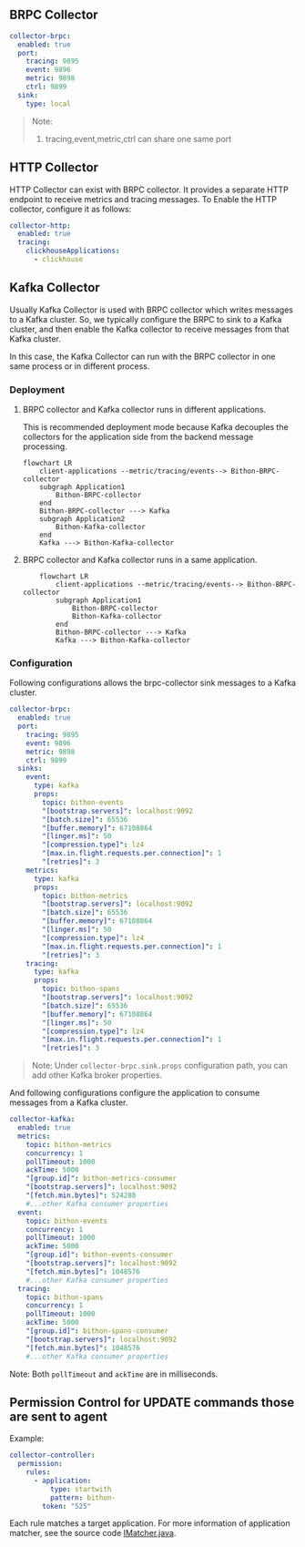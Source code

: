 ## BRPC Collector

```yaml
collector-brpc:
  enabled: true
  port:
    tracing: 9895
    event: 9896
    metric: 9898
    ctrl: 9899
  sink:
    type: local
```

> Note:
> 1. tracing,event,metric,ctrl can share one same port

## HTTP Collector

HTTP Collector can exist with BRPC collector. It provides a separate HTTP endpoint to receive metrics and tracing messages.
To Enable the HTTP collector, configure it as follows:

```yaml
collector-http:
  enabled: true
  tracing:
    clickhouseApplications:
      - clickhouse
```

## Kafka Collector

Usually Kafka Collector is used with BRPC collector which writes messages to a Kafka cluster.
So, we typically configure the BRPC to sink to a Kafka cluster,
and then enable the Kafka collector to receive messages from that Kafka cluster.

In this case, the Kafka Collector can run with the BRPC collector in one same process or in different process.

### Deployment

1. BRPC collector and Kafka collector runs in different applications.

   This is recommended deployment mode because Kafka decouples the collectors for the application side from the backend message processing.

    ```mermaid
    flowchart LR
        client-applications --metric/tracing/events--> Bithon-BRPC-collector
        subgraph Application1
            Bithon-BRPC-collector
        end
        Bithon-BRPC-collector ---> Kafka
        subgraph Application2
            Bithon-Kafka-collector
        end
        Kafka ---> Bithon-Kafka-collector
    ```

2. BRPC collector and Kafka collector runs in a same application.

    ```mermaid
        flowchart LR
            client-applications --metric/tracing/events--> Bithon-BRPC-collector
            subgraph Application1
                Bithon-BRPC-collector
                Bithon-Kafka-collector
            end
            Bithon-BRPC-collector ---> Kafka
            Kafka ---> Bithon-Kafka-collector
    ```

### Configuration

Following configurations allows the brpc-collector sink messages to a Kafka cluster.

```yaml
collector-brpc:
  enabled: true
  port:
    tracing: 9895
    event: 9896
    metric: 9898
    ctrl: 9899
  sinks:
    event:
      type: kafka
      props:
        topic: bithon-events
        "[bootstrap.servers]": localhost:9092
        "[batch.size]": 65536
        "[buffer.memory]": 67108864
        "[linger.ms]": 50
        "[compression.type]": lz4
        "[max.in.flight.requests.per.connection]": 1
        "[retries]": 3
    metrics:
      type: kafka
      props:
        topic: bithon-metrics
        "[bootstrap.servers]": localhost:9092
        "[batch.size]": 65536
        "[buffer.memory]": 67108864
        "[linger.ms]": 50
        "[compression.type]": lz4
        "[max.in.flight.requests.per.connection]": 1
        "[retries]": 3
    tracing:
      type: kafka
      props:
        topic: bithon-spans
        "[bootstrap.servers]": localhost:9092
        "[batch.size]": 65536
        "[buffer.memory]": 67108864
        "[linger.ms]": 50
        "[compression.type]": lz4
        "[max.in.flight.requests.per.connection]": 1
        "[retries]": 3
```

> Note:
> Under `collector-brpc.sink.props` configuration path, you can add other Kafka broker properties.

And following configurations configure the application to consume messages from a Kafka cluster.

```yaml
collector-kafka:
  enabled: true
  metrics:
    topic: bithon-metrics
    concurrency: 1
    pollTimeout: 1000
    ackTime: 5000
    "[group.id]": bithon-metrics-consumer
    "[bootstrap.servers]": localhost:9092
    "[fetch.min.bytes]": 524288
    #...other Kafka consumer properties
  event:
    topic: bithon-events
    concurrency: 1
    pollTimeout: 1000
    ackTime: 5000
    "[group.id]": bithon-events-consumer
    "[bootstrap.servers]": localhost:9092
    "[fetch.min.bytes]": 1048576
    #...other Kafka consumer properties
  tracing:
    topic: bithon-spans
    concurrency: 1
    pollTimeout: 1000
    ackTime: 5000
    "[group.id]": bithon-spans-consumer
    "[bootstrap.servers]": localhost:9092
    "[fetch.min.bytes]": 1048576
    #...other Kafka consumer properties
```

Note: Both `pollTimeout` and `ackTime` are in milliseconds.

## Permission Control for UPDATE commands those are sent to agent

Example:

```yaml
collector-controller:
  permission:
    rules:
      - application:
          type: startwith
          pattern: bithon-
        token: "525"
```

Each rule matches a target application. For more information of application matcher, see the source code [IMatcher.java](../../../server/server-commons/src/main/java/org/bithon/server/commons/matcher/IMatcher.java).
